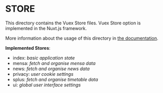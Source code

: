 # STORE

This directory contains the Vuex Store files.
Vuex Store option is implemented in the Nuxt.js framework.

More information about the usage of this directory in [the documentation](https://nuxtjs.org/guide/vuex-store).

**Implemented Stores**:

- index: _basic application state_
- mensa: _fetch and organise mensa data_
- news: _fetch and organise news data_
- privacy: _user cookie settings_
- splus: _fetch and organise timetable data_
- ui: _global user interface settings_
